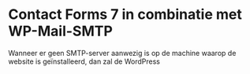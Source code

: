 # Contact Forms 7 in combinatie met WP-Mail-SMTP

Wanneer er geen SMTP-server aanwezig is op de machine waarop de website is geïnstalleerd, dan zal de WordPress
